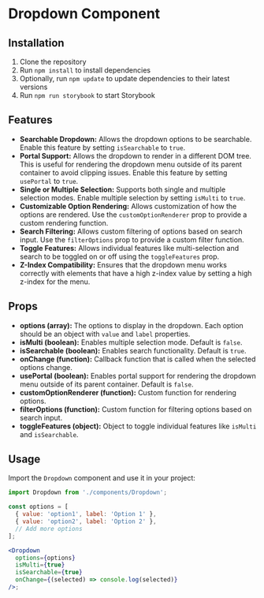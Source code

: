 # Dropdown Component

## Installation

1. Clone the repository
2. Run `npm install` to install dependencies
3. Optionally, run `npm update` to update dependencies to their latest versions
4. Run `npm run storybook` to start Storybook

## Features

- **Searchable Dropdown:** Allows the dropdown options to be searchable. Enable this feature by setting `isSearchable` to `true`.
- **Portal Support:** Allows the dropdown to render in a different DOM tree. This is useful for rendering the dropdown menu outside of its parent container to avoid clipping issues. Enable this feature by setting `usePortal` to `true`.
- **Single or Multiple Selection:** Supports both single and multiple selection modes. Enable multiple selection by setting `isMulti` to `true`.
- **Customizable Option Rendering:** Allows customization of how the options are rendered. Use the `customOptionRenderer` prop to provide a custom rendering function.
- **Search Filtering:** Allows custom filtering of options based on search input. Use the `filterOptions` prop to provide a custom filter function.
- **Toggle Features:** Allows individual features like multi-selection and search to be toggled on or off using the `toggleFeatures` prop.
- **Z-Index Compatibility:** Ensures that the dropdown menu works correctly with elements that have a high z-index value by setting a high z-index for the menu.

## Props

- **options (array):** The options to display in the dropdown. Each option should be an object with `value` and `label` properties.
- **isMulti (boolean):** Enables multiple selection mode. Default is `false`.
- **isSearchable (boolean):** Enables search functionality. Default is `true`.
- **onChange (function):** Callback function that is called when the selected options change.
- **usePortal (boolean):** Enables portal support for rendering the dropdown menu outside of its parent container. Default is `false`.
- **customOptionRenderer (function):** Custom function for rendering options.
- **filterOptions (function):** Custom function for filtering options based on search input.
- **toggleFeatures (object):** Object to toggle individual features like `isMulti` and `isSearchable`.

## Usage

Import the `Dropdown` component and use it in your project:

```jsx
import Dropdown from './components/Dropdown';

const options = [
  { value: 'option1', label: 'Option 1' },
  { value: 'option2', label: 'Option 2' },
  // Add more options
];

<Dropdown
  options={options}
  isMulti={true}
  isSearchable={true}
  onChange={(selected) => console.log(selected)}
/>;
